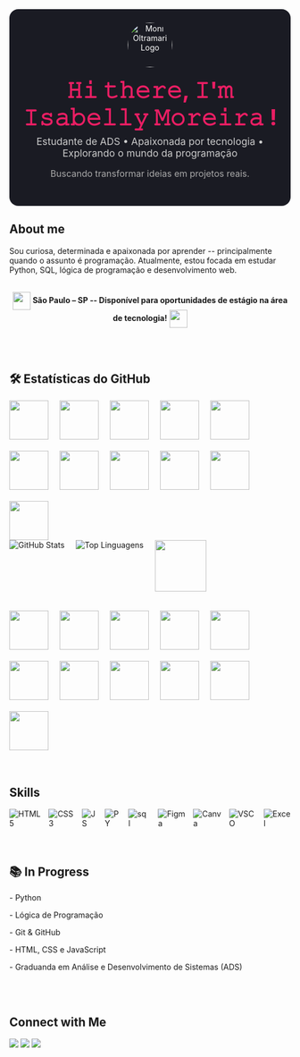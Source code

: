 <div align="center">
  <div style="max-width:600px; background:#1a1b23; border-radius:16px; padding:24px; color:#FFF; font-family:Inter, sans-serif;">
    <img
      src="https://media1.giphy.com/media/v1.Y2lkPTc5MGI3NjExcjl5NHFnYnB3ZW5wanpscXZtMjBmNWxibjZ0N2dkOTR4d3FiNXdhdyZlcD12MV9pbnRlcm5hbF9naWZfYnlfaWQmY3Q9cw/8nH6xtdefALrKslyrj/giphy.gif"
      width="80"
      alt="Moni Oltramari Logo"
      style="display:block; margin:0 auto 16px; border-radius:50%;"
    />
    <h1 style="margin:0; font-size:2.5rem; font-weight:700; color:#E91E63; text-align:center;">
     𝙷𝚒 𝚝𝚑𝚎𝚛𝚎, 𝙸'𝚖 𝙸𝚜𝚊𝚋𝚎𝚕𝚕𝚢  𝙼𝚘𝚛𝚎𝚒𝚛𝚊 !
    </h1>
    <p style="margin:8px 0 16px; color:#CCC; font-size:1.1rem; text-align:center;">
      Estudante de ADS • Apaixonada por tecnologia • Explorando o mundo da programação
    </p>
    <p style="margin:0 0 24px; color:#AAA; font-size:1rem; text-align:center;">
     Buscando transformar ideias em projetos reais.
    </p>
  </div>
</div>



## About me
Sou curiosa, determinada e apaixonada por aprender -- principalmente quando o assunto é programação.
Atualmente, estou focada em estudar Python, SQL, lógica de programação e desenvolvimento web.
<p align="center">

 <br>
   <img src="https://media1.giphy.com/media/v1.Y2lkPTc5MGI3NjExMnY4NXRqa3JyZnNyY3Y3d3hvMGkzY25iY2gycTJycjRic3p0NzA4MSZlcD12MV9pbnRlcm5hbF9naWZfYnlfaWQmY3Q9cw/YMRrmrR38axjVoHDWO/giphy.gif" width="32" style="vertical-align: middle;" />
  <strong> São Paulo – SP  -- Disponível para oportunidades de estágio na área de tecnologia!</strong>
    <img src="https://media1.giphy.com/media/v1.Y2lkPTc5MGI3NjExMnY4NXRqa3JyZnNyY3Y3d3hvMGkzY25iY2gycTJycjRic3p0NzA4MSZlcD12MV9pbnRlcm5hbF9naWZfYnlfaWQmY3Q9cw/YMRrmrR38axjVoHDWO/giphy.gif" width="32" style="vertical-align: middle;" />
</p>

<br>
<br>

<h2>🛠 Estatísticas do GitHub</h2>
<div style="display: flex; gap: 20px; flex-wrap: wrap; widith">
  <img src="https://media4.giphy.com/media/v1.Y2lkPTc5MGI3NjExMm9tbzRmNWY5MXNwcnA4MHdpNzVsOTFwNmhqbWI0cmM5ZDN0YzU0dCZlcD12MV9pbnRlcm5hbF9naWZfYnlfaWQmY3Q9cw/GafDnFqGg1Q2E9B0xB/giphy.gif" width="70"> 
  <img src="https://media4.giphy.com/media/v1.Y2lkPTc5MGI3NjExMm9tbzRmNWY5MXNwcnA4MHdpNzVsOTFwNmhqbWI0cmM5ZDN0YzU0dCZlcD12MV9pbnRlcm5hbF9naWZfYnlfaWQmY3Q9cw/GafDnFqGg1Q2E9B0xB/giphy.gif" width="70"> 
  <img src="https://media4.giphy.com/media/v1.Y2lkPTc5MGI3NjExMm9tbzRmNWY5MXNwcnA4MHdpNzVsOTFwNmhqbWI0cmM5ZDN0YzU0dCZlcD12MV9pbnRlcm5hbF9naWZfYnlfaWQmY3Q9cw/GafDnFqGg1Q2E9B0xB/giphy.gif" width="70">
  <img src="https://media4.giphy.com/media/v1.Y2lkPTc5MGI3NjExMm9tbzRmNWY5MXNwcnA4MHdpNzVsOTFwNmhqbWI0cmM5ZDN0YzU0dCZlcD12MV9pbnRlcm5hbF9naWZfYnlfaWQmY3Q9cw/GafDnFqGg1Q2E9B0xB/giphy.gif" width="70"> 
  <img src="https://media4.giphy.com/media/v1.Y2lkPTc5MGI3NjExMm9tbzRmNWY5MXNwcnA4MHdpNzVsOTFwNmhqbWI0cmM5ZDN0YzU0dCZlcD12MV9pbnRlcm5hbF9naWZfYnlfaWQmY3Q9cw/GafDnFqGg1Q2E9B0xB/giphy.gif" width="70"> 
  <img src="https://media4.giphy.com/media/v1.Y2lkPTc5MGI3NjExMm9tbzRmNWY5MXNwcnA4MHdpNzVsOTFwNmhqbWI0cmM5ZDN0YzU0dCZlcD12MV9pbnRlcm5hbF9naWZfYnlfaWQmY3Q9cw/GafDnFqGg1Q2E9B0xB/giphy.gif" width="70"> 
  <img src="https://media4.giphy.com/media/v1.Y2lkPTc5MGI3NjExMm9tbzRmNWY5MXNwcnA4MHdpNzVsOTFwNmhqbWI0cmM5ZDN0YzU0dCZlcD12MV9pbnRlcm5hbF9naWZfYnlfaWQmY3Q9cw/GafDnFqGg1Q2E9B0xB/giphy.gif" width="70"> 
  <img src="https://media4.giphy.com/media/v1.Y2lkPTc5MGI3NjExMm9tbzRmNWY5MXNwcnA4MHdpNzVsOTFwNmhqbWI0cmM5ZDN0YzU0dCZlcD12MV9pbnRlcm5hbF9naWZfYnlfaWQmY3Q9cw/GafDnFqGg1Q2E9B0xB/giphy.gif" width="70"> 
  <img src="https://media4.giphy.com/media/v1.Y2lkPTc5MGI3NjExMm9tbzRmNWY5MXNwcnA4MHdpNzVsOTFwNmhqbWI0cmM5ZDN0YzU0dCZlcD12MV9pbnRlcm5hbF9naWZfYnlfaWQmY3Q9cw/GafDnFqGg1Q2E9B0xB/giphy.gif" width="70"> 
  <img src="https://media4.giphy.com/media/v1.Y2lkPTc5MGI3NjExMm9tbzRmNWY5MXNwcnA4MHdpNzVsOTFwNmhqbWI0cmM5ZDN0YzU0dCZlcD12MV9pbnRlcm5hbF9naWZfYnlfaWQmY3Q9cw/GafDnFqGg1Q2E9B0xB/giphy.gif" width="70"> 
  <img src="https://media4.giphy.com/media/v1.Y2lkPTc5MGI3NjExMm9tbzRmNWY5MXNwcnA4MHdpNzVsOTFwNmhqbWI0cmM5ZDN0YzU0dCZlcD12MV9pbnRlcm5hbF9naWZfYnlfaWQmY3Q9cw/GafDnFqGg1Q2E9B0xB/giphy.gif" width="70">
  
       
</div>


<div style="display: flex; gap: 20px; flex-wrap: wrap;">
<img src="https://github-readme-stats.vercel.app/api?username=Isabellygit&show_icons=true&count_private=true&hide=prs&theme=transparent&title_color=ff69b4&text_color=ffffff&icon_color=ff69b4" alt="GitHub Stats">


<img src="https://github-readme-stats.vercel.app/api/top-langs/?username=Isabellygit&layout=compact&theme=transparent&title_color=ff69b4&text_color=ffffff&icon_color=ff69b4" alt="Top Linguagens">
<img src="https://media4.giphy.com/media/v1.Y2lkPTc5MGI3NjExdGhsMmNmM3g2c3Z5bmRvdjhjbHF1cnZnbmd0amZ4dnl1MGZvbGRpMSZlcD12MV9pbnRlcm5hbF9naWZfYnlfaWQmY3Q9cw/I4xtW27rlkNnqmZ9Mw/giphy.gif" width="92" style="vertical-align: middle;" ">
</div>

<br>
<br>

<div style="display: flex; gap: 20px; flex-wrap: wrap; widith">
  <img src="https://media4.giphy.com/media/v1.Y2lkPTc5MGI3NjExMm9tbzRmNWY5MXNwcnA4MHdpNzVsOTFwNmhqbWI0cmM5ZDN0YzU0dCZlcD12MV9pbnRlcm5hbF9naWZfYnlfaWQmY3Q9cw/GafDnFqGg1Q2E9B0xB/giphy.gif" width="70"> 
  <img src="https://media4.giphy.com/media/v1.Y2lkPTc5MGI3NjExMm9tbzRmNWY5MXNwcnA4MHdpNzVsOTFwNmhqbWI0cmM5ZDN0YzU0dCZlcD12MV9pbnRlcm5hbF9naWZfYnlfaWQmY3Q9cw/GafDnFqGg1Q2E9B0xB/giphy.gif" width="70"> 
  <img src="https://media4.giphy.com/media/v1.Y2lkPTc5MGI3NjExMm9tbzRmNWY5MXNwcnA4MHdpNzVsOTFwNmhqbWI0cmM5ZDN0YzU0dCZlcD12MV9pbnRlcm5hbF9naWZfYnlfaWQmY3Q9cw/GafDnFqGg1Q2E9B0xB/giphy.gif" width="70">
  <img src="https://media4.giphy.com/media/v1.Y2lkPTc5MGI3NjExMm9tbzRmNWY5MXNwcnA4MHdpNzVsOTFwNmhqbWI0cmM5ZDN0YzU0dCZlcD12MV9pbnRlcm5hbF9naWZfYnlfaWQmY3Q9cw/GafDnFqGg1Q2E9B0xB/giphy.gif" width="70"> 
  <img src="https://media4.giphy.com/media/v1.Y2lkPTc5MGI3NjExMm9tbzRmNWY5MXNwcnA4MHdpNzVsOTFwNmhqbWI0cmM5ZDN0YzU0dCZlcD12MV9pbnRlcm5hbF9naWZfYnlfaWQmY3Q9cw/GafDnFqGg1Q2E9B0xB/giphy.gif" width="70"> 
  <img src="https://media4.giphy.com/media/v1.Y2lkPTc5MGI3NjExMm9tbzRmNWY5MXNwcnA4MHdpNzVsOTFwNmhqbWI0cmM5ZDN0YzU0dCZlcD12MV9pbnRlcm5hbF9naWZfYnlfaWQmY3Q9cw/GafDnFqGg1Q2E9B0xB/giphy.gif" width="70"> 
  <img src="https://media4.giphy.com/media/v1.Y2lkPTc5MGI3NjExMm9tbzRmNWY5MXNwcnA4MHdpNzVsOTFwNmhqbWI0cmM5ZDN0YzU0dCZlcD12MV9pbnRlcm5hbF9naWZfYnlfaWQmY3Q9cw/GafDnFqGg1Q2E9B0xB/giphy.gif" width="70"> 
  <img src="https://media4.giphy.com/media/v1.Y2lkPTc5MGI3NjExMm9tbzRmNWY5MXNwcnA4MHdpNzVsOTFwNmhqbWI0cmM5ZDN0YzU0dCZlcD12MV9pbnRlcm5hbF9naWZfYnlfaWQmY3Q9cw/GafDnFqGg1Q2E9B0xB/giphy.gif" width="70"> 
  <img src="https://media4.giphy.com/media/v1.Y2lkPTc5MGI3NjExMm9tbzRmNWY5MXNwcnA4MHdpNzVsOTFwNmhqbWI0cmM5ZDN0YzU0dCZlcD12MV9pbnRlcm5hbF9naWZfYnlfaWQmY3Q9cw/GafDnFqGg1Q2E9B0xB/giphy.gif" width="70"> 
  <img src="https://media4.giphy.com/media/v1.Y2lkPTc5MGI3NjExMm9tbzRmNWY5MXNwcnA4MHdpNzVsOTFwNmhqbWI0cmM5ZDN0YzU0dCZlcD12MV9pbnRlcm5hbF9naWZfYnlfaWQmY3Q9cw/GafDnFqGg1Q2E9B0xB/giphy.gif" width="70"> 
  <img src="https://media4.giphy.com/media/v1.Y2lkPTc5MGI3NjExMm9tbzRmNWY5MXNwcnA4MHdpNzVsOTFwNmhqbWI0cmM5ZDN0YzU0dCZlcD12MV9pbnRlcm5hbF9naWZfYnlfaWQmY3Q9cw/GafDnFqGg1Q2E9B0xB/giphy.gif" width="70">
  
       
</div>

<br>
<br>

## Skills

<div style="display: flex; gap: 10px; align-items: center;">
  <img src="https://img.shields.io/badge/html5-%23E34F26.svg?style=for-the-badge&logo=html5&logoColor=white" alt="HTML5">
  <img src="https://img.shields.io/badge/css3-%231572B6.svg?style=for-the-badge&logo=css3&logoColor=white" alt="CSS3">
  <img src="https://img.shields.io/badge/javascript-%23323330.svg?style=for-the-badge&logo=javascript&logoColor=%23F7DF1E" alt="JS">
  <img src="https://img.shields.io/badge/python-3670A0?style=for-the-badge&logo=python&logoColor=ffdd54" alt="PY">
  <img src="https://img.shields.io/badge/SQL-007ACC?style=for-the-badge&logo=&logoColor=white" alt ="sql">
  <br>
  <img src="https://img.shields.io/badge/figma-%23F24E1E.svg?style=for-the-badge&logo=figma&logoColor=white" alt="Figma">
  <img src="https://img.shields.io/badge/Canva-%2300C4CC.svg?style=for-the-badge&logo=Canva&logoColor=white" alt="Canva">
  <img src="https://img.shields.io/badge/Visual%20Studio%20Code-0078d7.svg?style=for-the-badge&logo=visual-studio-code&logoColor=white" alt ="VSCO">
  <img src="https://img.shields.io/badge/Microsoft_Excel-217346?style=for-the-badge&logo=microsoft-excel&logoColor=white" alt="Excel">
  

</div>

<br>
<br>

## 📚 In Progress
<p>- Python</p>
<p>- Lógica de Programação</p>
<p>- Git & GitHub</p>
<p>- HTML, CSS e JavaScript</p>
<p>- Graduanda em Análise e Desenvolvimento de Sistemas (ADS)</p>

<br>
<br>



## Connect with Me
 
<div> 
  <a href="https://instagram.com/Kxndity" target="_blank"><img src="https://img.shields.io/badge/-Instagram-%23E4405F?style=for-the-badge&logo=instagram&logoColor=white" target="_blank"></a>
  <a href="mailto:dev.isabelly@gmail.com"><img src="https://img.shields.io/badge/-Gmail-%23333?style=for-the-badge&logo=gmail&logoColor=white" target="_blank"></a>
  <a href="https://www.linkedin.com/in/isabelly-moreira-9019b5366" target="_blank"><img src="https://img.shields.io/badge/-LinkedIn-%230077B5?style=for-the-badge&logo=linkedin&logoColor=white" target="_blank"></a> 
</div>


